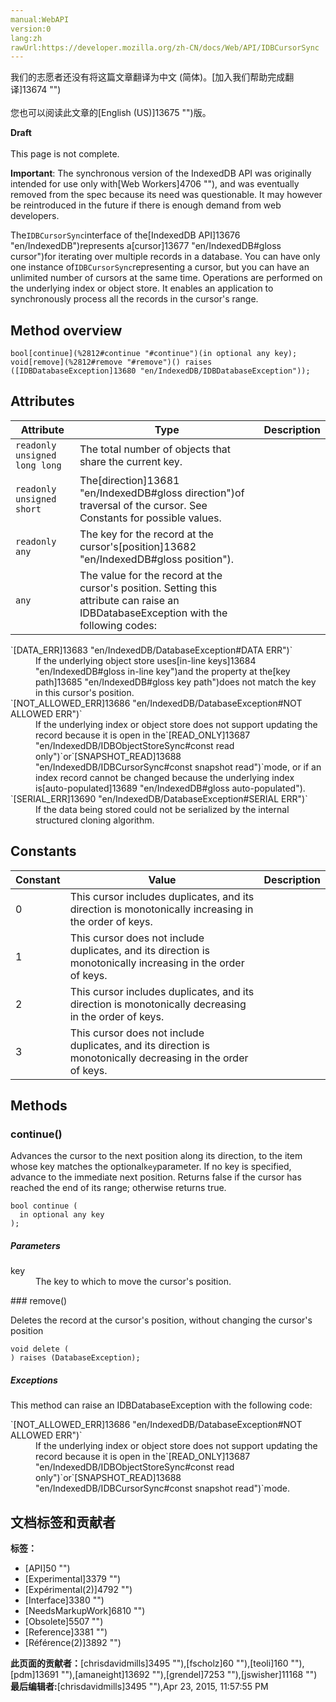 ```yaml
---
manual:WebAPI
version:0
lang:zh
rawUrl:https://developer.mozilla.org/zh-CN/docs/Web/API/IDBCursorSync
---
```




<bdi>我们的志愿者还没有将这篇文章翻译为<bdi>中文 (简体)</bdi>。[加入我们帮助完成翻译]13674 "")<br></br>您也可以阅读此文章的[English (US)]13675 "")版。</bdi>






**Draft**<br></br>This page is not complete.




**Important**: The synchronous version of the IndexedDB API was originally intended for use only with[Web Workers]4706 ""), and was eventually removed from the spec because its need was questionable. It may however be reintroduced in the future if there is enough demand from web developers.




The`IDBCursorSync`interface of the[IndexedDB API]13676 "en/IndexedDB")represents a[cursor]13677 "en/IndexedDB#gloss cursor")for iterating over multiple records in a database. You can have only one instance of`IDBCursorSync`representing a cursor, but you can have an unlimited number of cursors at the same time. Operations are performed on the underlying index or object store. It enables an application to synchronously process all the records in the cursor&#39;s range.


## Method overview<a name="Method_overview"></a>
`bool[continue](%2812#continue "#continue")(in optional any key);` 
`void[remove](%2812#remove "#remove")() raises ([IDBDatabaseException]13680 "en/IndexedDB/IDBDatabaseException"));` 


## Attributes<a name="Attributes"></a>
Attribute | Type | Description 
 ---  |  ---  |  ---  | 
 | `readonly unsigned long long` | The total number of objects that share the current key. 
 | `readonly unsigned short` | The[direction]13681 "en/IndexedDB#gloss direction")of traversal of the cursor. See Constants for possible values. 
 | `readonly any` | The key for the record at the cursor&#39;s[position]13682 "en/IndexedDB#gloss position"). 
 | `any` | The value for the record at the cursor&#39;s position. Setting this attribute can raise an IDBDatabaseException with the following codes:

<dl><dt>`[DATA_ERR]13683 "en/IndexedDB/DatabaseException#DATA ERR")`</dt><dd>If the underlying object store uses[in-line keys]13684 "en/IndexedDB#gloss in-line key")and the property at the[key path]13685 "en/IndexedDB#gloss key path")does not match the key in this cursor&#39;s position.</dd><dt>`[NOT_ALLOWED_ERR]13686 "en/IndexedDB/DatabaseException#NOT ALLOWED ERR")`</dt><dd>If the underlying index or object store does not support updating the record because it is open in the`[READ_ONLY]13687 "en/IndexedDB/IDBObjectStoreSync#const read only")`or`[SNAPSHOT_READ]13688 "en/IndexedDB/IDBCursorSync#const snapshot read")`mode, or if an index record cannot be changed because the underlying index is[auto-populated]13689 "en/IndexedDB#gloss auto-populated").</dd><dt>`[SERIAL_ERR]13690 "en/IndexedDB/DatabaseException#SERIAL ERR")`</dt><dd>If the data being stored could not be serialized by the internal structured cloning algorithm.</dd></dl> 


## Constants<a name="Constants"></a>
Constant | Value | Description 
 ---  |  ---  |  ---  | 
 | 0 | This cursor includes duplicates, and its direction is monotonically increasing in the order of keys. 
 | 1 | This cursor does not include duplicates, and its direction is monotonically increasing in the order of keys. 
 | 2 | This cursor includes duplicates, and its direction is monotonically decreasing in the order of keys. 
 | 3 | This cursor does not include duplicates, and its direction is monotonically decreasing in the order of keys. 


## Methods<a name="Methods"></a>

### continue()<a name="continue"></a>


Advances the cursor to the next position along its direction, to the item whose key matches the optional`key`parameter. If no key is specified, advance to the immediate next position. Returns false if the cursor has reached the end of its range; otherwise returns true.


```
bool continue (
  in optional any key
);
```

##### Parameters<a name="Parameters"></a>
<dl><dt>key</dt><dd>The key to which to move the cursor&#39;s position.</dd></dl>
### remove()<a name="remove"></a>


Deletes the record at the cursor&#39;s position, without changing the cursor&#39;s position


```
void delete (
) raises (DatabaseException);
```

##### Exceptions<a name="Exceptions"></a>


This method can raise an IDBDatabaseException with the following code:

<dl><dt>`[NOT_ALLOWED_ERR]13686 "en/IndexedDB/DatabaseException#NOT ALLOWED ERR")`</dt><dd>If the underlying index or object store does not support updating the record because it is open in the`[READ_ONLY]13687 "en/IndexedDB/IDBObjectStoreSync#const read only")`or`[SNAPSHOT_READ]13688 "en/IndexedDB/IDBCursorSync#const snapshot read")`mode.</dd></dl>


## 文档标签和贡献者
**标签：**
* [API]50 "")
* [Experimental]3379 "")
* [Expérimental(2)]4792 "")
* [Interface]3380 "")
* [NeedsMarkupWork]6810 "")
* [Obsolete]5507 "")
* [Reference]3381 "")
* [Référence(2)]3892 "")

**此页面的贡献者：**[chrisdavidmills]3495 ""),[fscholz]60 ""),[teoli]160 ""),[pdm]13691 ""),[amaneight]13692 ""),[grendel]7253 ""),[jswisher]11168 "")
**最后编辑者:**[chrisdavidmills]3495 ""),<time>Apr 23, 2015, 11:57:55 PM</time>


